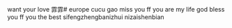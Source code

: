 want your love 霏霏# europe
cucu
gao
miss you ff
you are my life
god bless you ff
you the best
sifengzhengbanizhui
nizaishenbian

